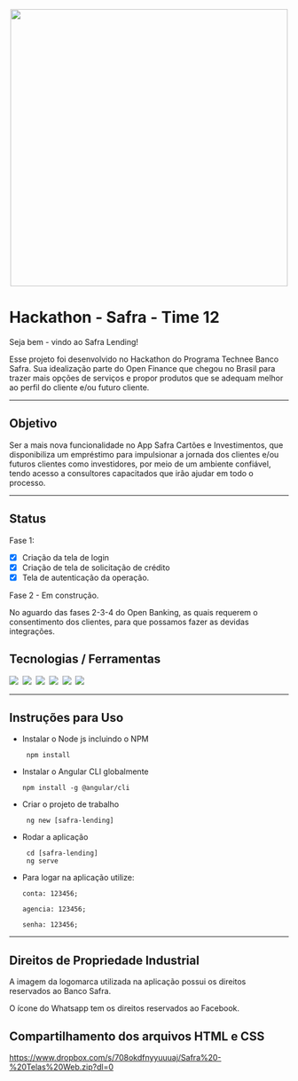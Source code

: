 <div align="center">
<img src="https://user-images.githubusercontent.com/69392233/161446495-e38b1712-4885-44d1-8529-f5aea1a56461.png" width="500px"/>
</div>

# Hackathon - Safra - Time 12

Seja bem - vindo ao Safra Lending! 

Esse projeto foi desenvolvido no Hackathon do Programa Technee Banco Safra.
Sua idealização parte do Open Finance que chegou no Brasil para trazer mais opções de serviços e propor produtos que se adequam melhor ao perfil do cliente e/ou futuro cliente.

---

 ## Objetivo 

Ser a mais nova funcionalidade no App Safra Cartões e Investimentos, que disponibiliza um empréstimo para  impulsionar a jornada dos clientes e/ou futuros clientes como investidores, por meio de um ambiente confiável, tendo acesso a consultores capacitados que irão ajudar em todo o processo.

---

 ## Status 

Fase 1:

- [x] Criação da tela de login
- [x] Criação de tela de solicitação de crédito
- [x] Tela de autenticação da operação.

 Fase 2 - Em construção. 

 No aguardo das fases 2-3-4 do Open Banking, as quais requerem o consentimento dos clientes, para que possamos fazer as devidas integrações.

## Tecnologias / Ferramentas
<img src="https://img.shields.io/badge/-Angular CLI Version 12.1.0-blue">&nbsp;
<img src="https://img.shields.io/badge/-Node.js-brightgreen">&nbsp;
<img src ="https://img.shields.io/badge/-Insomia-yellow">&nbsp;
<img src="https://img.shields.io/badge/-HTML-pink">&nbsp;
<img src="https://img.shields.io/badge/-CSS-orange">&nbsp;
<img src="https://img.shields.io/badge/-RxJS-brown">&nbsp;

----
## Instruções para Uso
  * Instalar o Node js incluindo o NPM

         npm install

  * Instalar o Angular CLI globalmente

        npm install -g @angular/cli

  * Criar o projeto de trabalho

         ng new [safra-lending]

  * Rodar a aplicação

         cd [safra-lending]
         ng serve
         
  * Para logar na aplicação utilize:

        conta: 123456;

        agencia: 123456;

        senha: 123456;
----
## Direitos de Propriedade Industrial

A imagem da logomarca utilizada na aplicação  possui os direitos reservados ao Banco Safra. 

O ícone do Whatsapp tem os direitos reservados ao Facebook.

## Compartilhamento dos arquivos HTML e CSS
https://www.dropbox.com/s/708okdfnyyuuuaj/Safra%20-%20Telas%20Web.zip?dl=0
